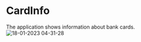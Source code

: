# CardInfo

The application shows information about bank cards. 
![18-01-2023 04-31-28](https://user-images.githubusercontent.com/37160469/213075268-5867e138-6851-4be9-a032-61e5223c03f4.png)
